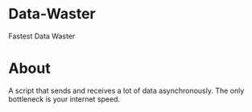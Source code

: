 # Data-Waster
Fastest Data Waster
# About
A script that sends and receives a lot of data asynchronously. The only bottleneck is your internet speed.
